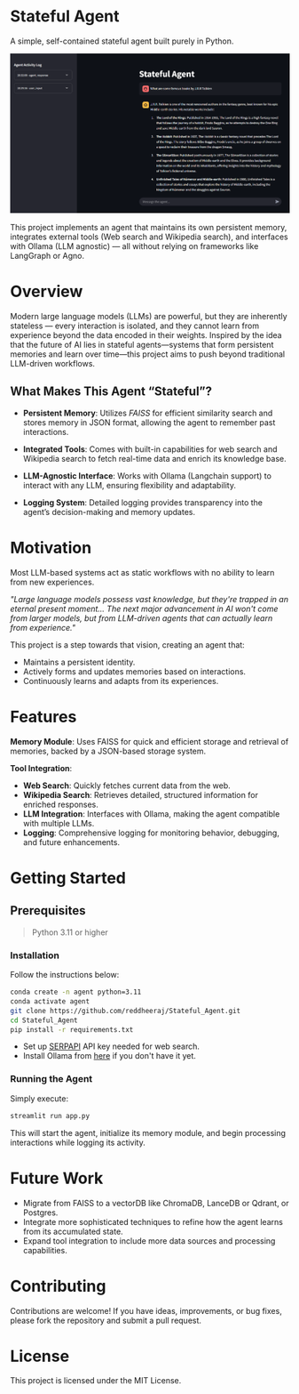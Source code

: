 # Stateful Agent
A simple, self-contained stateful agent built purely in Python. <br/>

![img](./statefulagent.png) 

This project implements an agent that maintains its own persistent memory, integrates external tools (Web search and Wikipedia search), and interfaces with Ollama (LLM agnostic) — all without relying on frameworks like LangGraph or Agno.


# Overview
Modern large language models (LLMs) are powerful, but they are inherently stateless — every interaction is isolated, and they cannot learn from experience beyond the data encoded in their weights. Inspired by the idea that the future of AI lies in stateful agents—systems that form persistent memories and learn over time—this project aims to push beyond traditional LLM-driven workflows.

## What Makes This Agent “Stateful”?

- **Persistent Memory**:
Utilizes _FAISS_ for efficient similarity search and stores memory in JSON format, allowing the agent to remember past interactions.

- **Integrated Tools**:
Comes with built-in capabilities for web search and Wikipedia search to fetch real-time data and enrich its knowledge base.

- **LLM-Agnostic Interface**:
Works with Ollama (Langchain support) to interact with any LLM, ensuring flexibility and adaptability.

- **Logging System**:
Detailed logging provides transparency into the agent’s decision-making and memory updates.

# Motivation
Most LLM-based systems act as static workflows with no ability to learn from new experiences.

_"Large language models possess vast knowledge, but they're trapped in an eternal present moment... The next major advancement in AI won't come from larger models, but from LLM-driven agents that can actually learn from experience."_

This project is a step towards that vision, creating an agent that:

- Maintains a persistent identity.
- Actively forms and updates memories based on interactions.
- Continuously learns and adapts from its experiences.

# Features
**Memory Module**:
Uses FAISS for quick and efficient storage and retrieval of memories, backed by a JSON-based storage system.

**Tool Integration**:

- **Web Search**: Quickly fetches current data from the web.
- **Wikipedia Search**: Retrieves detailed, structured information for enriched responses.
- **LLM Integration**: Interfaces with Ollama, making the agent compatible with multiple LLMs.
- **Logging**: Comprehensive logging for monitoring behavior, debugging, and future enhancements.

# Getting Started
## Prerequisites
> Python 3.11 or higher

### Installation
Follow the instructions below:


```bash
conda create -n agent python=3.11
conda activate agent
git clone https://github.com/reddheeraj/Stateful_Agent.git
cd Stateful_Agent
pip install -r requirements.txt
```

- Set up [SERPAPI](https://serpapi.com/) API key needed for web search.
- Install Ollama from [here](https://ollama.com/) if you don't have it yet.
### Running the Agent
Simply execute:
```bash
streamlit run app.py
```
This will start the agent, initialize its memory module, and begin processing interactions while logging its activity.

# Future Work
- Migrate from FAISS to a vectorDB like ChromaDB, LanceDB or Qdrant, or Postgres.
- Integrate more sophisticated techniques to refine how the agent learns from its accumulated state.
- Expand tool integration to include more data sources and processing capabilities.

# Contributing
Contributions are welcome! If you have ideas, improvements, or bug fixes, please fork the repository and submit a pull request.

# License
This project is licensed under the MIT License.

